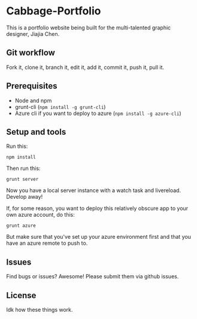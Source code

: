 # Cabbage-Portfolio

This is a portfolio website being built for the multi-talented graphic designer, Jiajia Chen.

## Git workflow

Fork it, clone it, branch it, edit it, add it, commit it, push it, pull it.

## Prerequisites

- Node and npm
- grunt-cli (`npm install -g grunt-cli`)
- Azure cli if you want to deploy to azure (`npm install -g azure-cli`)

## Setup and tools

Run this:

`npm install`

Then run this:

`grunt server`

Now you have a local server instance with a watch task and livereload. Develop away!

If, for some reason, you want to deploy this relatively obscure app to your own azure account, do this:

`grunt azure`

But make sure that you've set up your azure environment first and that you have an azure remote to push to.

## Issues

Find bugs or issues? Awesome! Please submit them via github issues.

## License

Idk how these things work.
